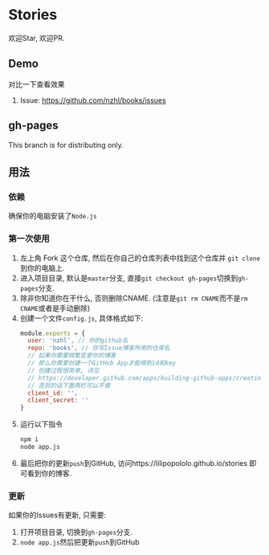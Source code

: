 # Stories
欢迎Star, 欢迎PR.

## Demo
对比一下查看效果
1. Issue: https://github.com/nzhl/books/issues 

## gh-pages
This branch is for distributing only.

## 用法

### 依赖
确保你的电脑安装了`Node.js`

### 第一次使用
1. 左上角 Fork 这个仓库, 然后在你自己的仓库列表中找到这个仓库并 `git clone` 到你的电脑上.
2. 进入项目目录, 默认是`master`分支, 直接`git checkout gh-pages`切换到`gh-pages`分支.
3. 除非你知道你在干什么, 否则删除CNAME. (注意是`git rm CNAME`而不是`rm CNAME`或者是手动删除)
4. 创建一个文件`config.js`, 具体格式如下:
    ```js
    module.exports = {
      user: 'nzhl', // 你的github名
      repo: 'books', // 你写Issue博客所用的仓库名
      // 如果你需要频繁变更你的博客
      // 那么你需要创建一个GitHub App才能得到id和key
      // 创建过程很简单, 详见
      // https://developer.github.com/apps/building-github-apps/creating-a-github-app/
      // 否则的话下面两栏可以不填
      client_id: '', 
      client_secret: ''
    }
    ```
5. 运行以下指令
    ```bash
    npm i
    node app.js
    ```
6. 最后把你的更新`push`到GitHub, 访问https://lilipopololo.github.io/stories 即可看到你的博客. 
### 更新
如果你的Issues有更新, 只需要:
1. 打开项目目录, 切换到`gh-pages`分支.
2. `node app.js`然后把更新`push`到GitHub
